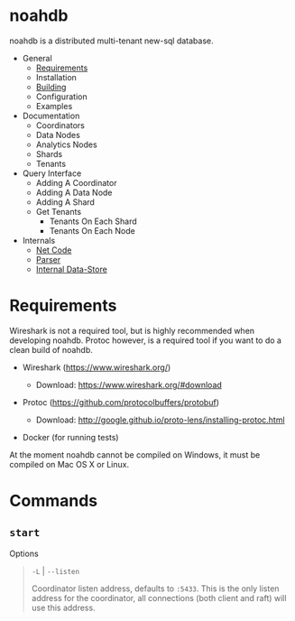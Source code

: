 # noahdb

noahdb is a distributed multi-tenant new-sql database.

- General
    - [Requirements](/docs/README.md#requirements)
    - Installation
    - [Building](/docs/Building.md)
    - Configuration
    - Examples
- Documentation
    - Coordinators
    - Data Nodes
    - Analytics Nodes
    - Shards
    - Tenants
- Query Interface
    - Adding A Coordinator
    - Adding A Data Node
    - Adding A Shard
    - Get Tenants
        - Tenants On Each Shard
        - Tenants On Each Node
- Internals
    - [Net Code](/docs/NetCode.md)
    - [Parser](/docs/Parser.md)
    - [Internal Data-Store](/docs/InternalDatastore.md)
    
# Requirements

Wireshark is not a required tool, but is highly recommended when developing noahdb.
Protoc however, is a required tool if you want to do a clean build of noahdb.

- Wireshark (https://www.wireshark.org/)
    - Download: https://www.wireshark.org/#download
    
    
- Protoc (https://github.com/protocolbuffers/protobuf)
    - Download: http://google.github.io/proto-lens/installing-protoc.html
    
- Docker (for running tests)
    
At the moment noahdb cannot be compiled on Windows, it must be compiled on Mac OS X or Linux.

# Commands

## `start`
Options
> `-L` | `--listen`
>
> Coordinator listen address, defaults to `:5433`. This is the only listen address
for the coordinator, all connections (both client and raft) will use this address. 